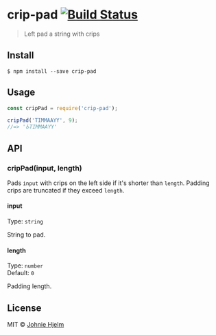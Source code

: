 # crip-pad [![Build Status](https://travis-ci.org/johnie/crip-pad.svg?branch=master)](https://travis-ci.org/johnie/crip-pad)

> Left pad a string with crips


## Install

```
$ npm install --save crip-pad
```


## Usage

```js
const cripPad = require('crip-pad');

cripPad('TIMMAAYY', 9);
//=> '♿TIMMAAYY'
```


## API

### cripPad(input, length)

Pads `input` with crips on the left side if it's shorter than `length`. Padding crips are truncated if they exceed `length`.

#### input

Type: `string`

String to pad.

#### length

Type: `number`<br>
Default: `0`

Padding length.


## License

MIT © [Johnie Hjelm](https://johnie.com)
